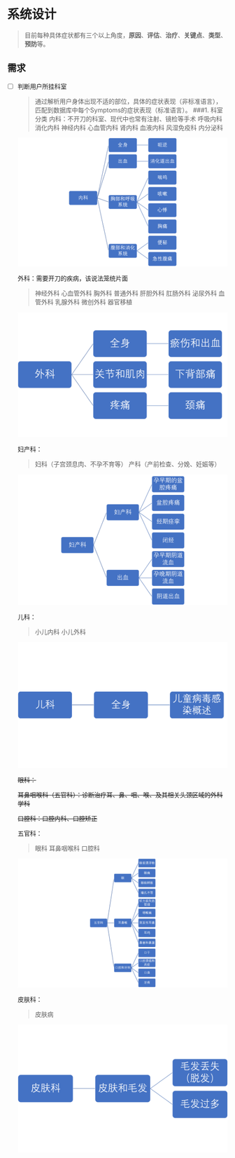 # 系统设计
> 目前每种具体症状都有三个以上角度，**原因**、**评估**、**治疗**、**关键点**、**类型**、**预防**等。
## 需求
- [ ] 判断用户所挂科室
    > 通过解析用户身体出现不适的部位，具体的症状表现（非标准语言），匹配到数据库中每个Symptoms的症状表现（标准语言）。
    ###1. 科室分类
    内科：不开刀的科室、现代中也常有注射、镜检等手术
    > 呼吸内科 消化内科 神经内科 心血管内科 肾内科 血液内科 风湿免疫科 内分泌科     
    
    ![映射内科](./映射内科.png)
    
    外科：需要开刀的疾病，该说法笼统片面
    > 神经外科 心血管外科 胸外科 普通外科 肝胆外科 肛肠外科 泌尿外科 血管外科 乳腺外科 微创外科 器官移植
    
    ![映射外科](./映射外科.png)

    妇产科：
    > 妇科（子宫颈息肉、不孕不育等） 产科（产前检查、分娩、妊娠等）
    
    ![映射妇产科](./映射妇产科.png)
    
    儿科：
    > 小儿内科 小儿外科
    
    ![映射儿科](./映射儿科.png)
    
    ~~眼科：~~
    
    ~~耳鼻咽喉科（五官科）：诊断治疗耳、鼻、咽、喉、及其相关头颈区域的外科学科~~
    
    ~~口腔科：口腔内科、口腔矫正~~
    
    五官科：
    > 眼科 耳鼻咽喉科 口腔科
    
    ![映射五官科](./映射五官科.png)
    
    皮肤科：
    > 皮肤病
    
    ![映射皮肤科](./映射皮肤科.png)
    
    